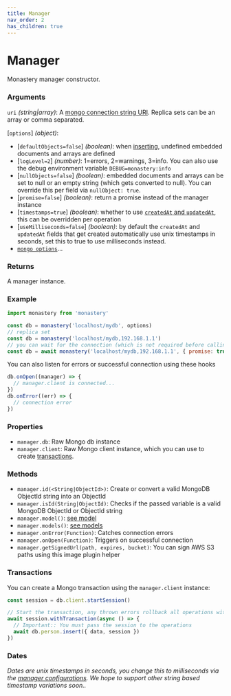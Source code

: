```yaml
---
title: Manager
nav_order: 2
has_children: true
---
```


# Manager

Monastery manager constructor.

### Arguments

`uri` *(string\|array)*: A [mongo connection string URI](https://www.mongodb.com/docs/v5.0/reference/connection-string/). Replica sets can be an array or comma separated.

[`options`] *(object)*:
  - [`defaultObjects=false`] *(boolean)*: when [inserting](../model/insert.html#defaults-example), undefined embedded documents and arrays are defined
  - [`logLevel=2`] *(number)*: 1=errors, 2=warnings, 3=info. You can also use the debug environment variable `DEBUG=monastery:info`
  - [`nullObjects=false`] *(boolean)*: embedded documents and arrays can be set to null or an empty string (which gets converted to null). You can override this per field via `nullObject: true`.
  - [`promise=false`] *(boolean)*: return a promise instead of the manager instance
  - [`timestamps=true`] *(boolean)*: whether to use [`createdAt` and `updatedAt`](../definition), this can be overridden per operation
  - [`useMilliseconds=false`] *(boolean)*: by default the `createdAt` and `updatedAt` fields that get created automatically use unix timestamps in seconds, set this to true to use milliseconds instead.
  - [`mongo options`](https://mongodb.github.io/node-mongodb-native/5.9/interfaces/MongoClientOptions.html)...

### Returns

A manager instance.

### Example

```js
import monastery from 'monastery'

const db = monastery('localhost/mydb', options)
// replica set
const db = monastery('localhost/mydb,192.168.1.1')
// you can wait for the connection (which is not required before calling methods)
const db = await monastery('localhost/mydb,192.168.1.1', { promise: true })
```

You can also listen for errors or successful connection using these hooks
```js
db.onOpen((manager) => {
  // manager.client is connected...
})
db.onError((err) => {
  // connection error
})
```

### Properties

- `manager.db`: Raw Mongo db instance
- `manager.client`: Raw Mongo client instance, which you can use to create [transactions](#transactions).

### Methods

- `manager.id(<String|ObjectId>)`: Create or convert a valid MongoDB ObjectId string into an ObjectId
- `manager.isId(String|ObjectId)`: Checks if the passed variable is a valid MongoDB ObjectId or ObjectId string
- `manager.model()`: [see model](./model.html)
- `manager.models()`: [see models](./models.html)
- `manager.onError(Function)`: Catches connection errors
- `manager.onOpen(Function)`: Triggers on successful connection
- `manager.getSignedUrl(path, expires, bucket)`: You can sign AWS S3 paths using this image plugin helper

### Transactions

You can create a Mongo transaction using the `manager.client` instance:

```js
const session = db.client.startSession()

// Start the transaction, any thrown errors rollback all operations within the callback. The callback must return a promise.
await session.withTransaction(async () => {
  // Important:: You must pass the session to the operations
  await db.person.insert({ data, session })
})
```

### Dates

*Dates are unix timestamps in seconds, you change this to milliseconds via the [manager configurations](./manager). We hope to support other string based timestamp variations soon..*
